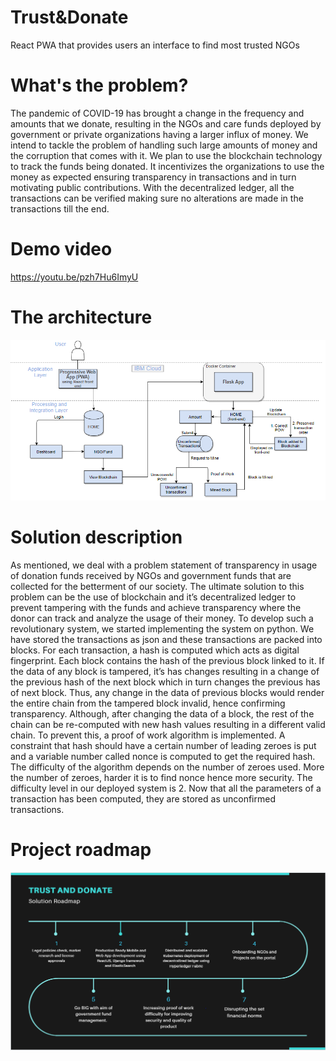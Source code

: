 # Trust&Donate
React PWA that provides users an interface to find most trusted NGOs

# What's the problem?
The pandemic of COVID-19 has brought a change in the frequency and amounts that we donate, resulting in the NGOs and care funds deployed by government or private organizations having a larger influx of money. We intend to tackle the problem of handling such large amounts of money and the corruption that comes with it. We plan to use the blockchain technology to track the funds being donated. It incentivizes the organizations to use the money as expected ensuring transparency in transactions and in turn motivating public contributions. With the decentralized ledger, all the transactions can be verified making sure no alterations are made in the transactions till the end.

# Demo video
https://youtu.be/pzh7Hu6ImyU

# The architecture
![Architecture Diagram](/Architecture.png)

# Solution description
As mentioned, we deal with a problem statement of transparency in usage of donation funds received by NGOs and government funds that are collected for the betterment of our society. The ultimate solution to this problem can be the use of blockchain and it’s decentralized ledger to prevent tampering with the funds and achieve transparency where the donor can track and analyze the usage of their money. To develop such a revolutionary system, we started implementing the system on python. We have stored the transactions as json and these transactions are packed into blocks. For each transaction, a hash is computed which acts as digital fingerprint. Each block contains the hash of the previous block linked to it. If the data of any block is tampered, it’s has changes resulting in a change of the previous hash of the next block which in turn changes the previous has of next block. Thus, any change in the data of previous blocks would render the entire chain from the tampered block invalid, hence confirming transparency. Although, after changing the data of a block, the rest of the chain can be re-computed with new hash values resulting in a different valid chain. To prevent this, a proof of work algorithm is implemented. A constraint that hash should have a certain number of leading zeroes is put and a variable number called nonce is computed to get the required hash. The difficulty of the algorithm depends on the number of zeroes used. More the number of zeroes, harder it is to find nonce hence more security. The difficulty level in our deployed system is 2. Now that all the parameters of a transaction has been computed, they are stored as unconfirmed transactions.

# Project roadmap
![Project Roadmap Diagram](/roadmap.png)
